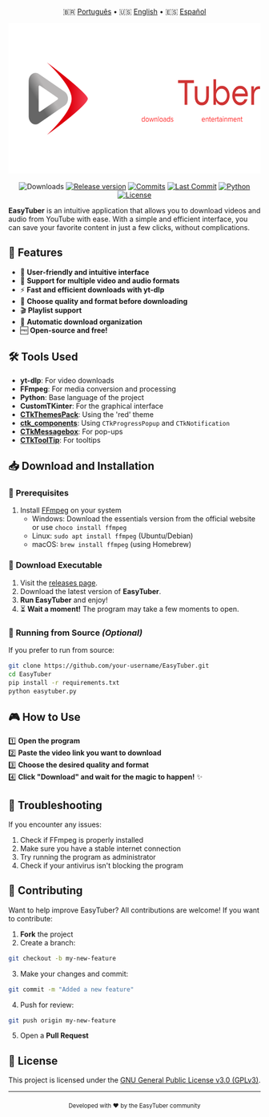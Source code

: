 <div align="center">
    
🇧🇷 [Português](README.md) • 🇺🇸 [English](README_EN.md) • 🇪🇸 [Español](README_es.md)

<img src="resources/images/BigBanner%20EasyTuber.png" height="300">

![Downloads](https://img.shields.io/github/downloads/EasyTuber/EasyTuber/total?style=for-the-badge&color=D03434)
[![Release version](https://img.shields.io/github/v/release/EasyTuber/EasyTuber?color=D03434&label=Release&style=for-the-badge)](https://github.com/EasyTuber/EasyTuber/releases/latest "Installation")
[![Commits](https://img.shields.io/github/commit-activity/m/EasyTuber/EasyTuber?color=D03434&label=commits&style=for-the-badge)](https://github.com/EasyTuber/EasyTuber/commits "Commit History")
[![Last Commit](https://img.shields.io/github/last-commit/EasyTuber/EasyTuber/main?color=D03434&label=Last%20Commit&style=for-the-badge&display_timestamp=committer)](https://github.com/EasyTuber/EasyTuber/pulse/monthly "Last activity")
[![Python](https://img.shields.io/badge/Python-3.8%2B-D03434?style=for-the-badge)](https://www.python.org/downloads/)
[![License](https://img.shields.io/badge/license-GPLv3-D03434?style=for-the-badge)](LICENSE)

</div>

**EasyTuber** is an intuitive application that allows you to download videos and audio from YouTube with ease. With a simple and efficient interface, you can save your favorite content in just a few clicks, without complications.

## 🚀 Features  
- 🎨 **User-friendly and intuitive interface**  
- 🎵 **Support for multiple video and audio formats**  
- ⚡ **Fast and efficient downloads with yt-dlp**  
- 🎯 **Choose quality and format before downloading**  
- 🎬 **Playlist support**
- 📁 **Automatic download organization**
- 🆓 **Open-source and free!**

## 🛠️ Tools Used
- **yt-dlp**: For video downloads
- **FFmpeg**: For media conversion and processing
- **Python**: Base language of the project
- **CustomTKinter**: For the graphical interface
- [**CTkThemesPack**](https://github.com/a13xe/CTkThemesPack): Using the 'red' theme
- [**ctk_components**](https://github.com/rudymohammadbali/ctk_components): Using `CTkProgressPopup` and `CTkNotification`
- [**CTkMessagebox**](https://github.com/Akascape/CTkMessagebox): For pop-ups
- [**CTkToolTip**](https://github.com/Akascape/CTkToolTip): For tooltips

## 📥 Download and Installation  
### 🔹 **Prerequisites**
1. Install [FFmpeg](https://ffmpeg.org/download.html) on your system
   - Windows: Download the essentials version from the official website or use `choco install ffmpeg`
   - Linux: `sudo apt install ffmpeg` (Ubuntu/Debian)
   - macOS: `brew install ffmpeg` (using Homebrew)

### 🔹 **Download Executable**  
1. Visit the [releases page](https://github.com/EasyTuber/EasyTuber/releases).  
2. Download the latest version of **EasyTuber**.   
3. **Run EasyTuber** and enjoy!
4. ⏳ **Wait a moment!** The program may take a few moments to open.

### 🔹 **Running from Source** _(Optional)_  
If you prefer to run from source:  
```bash
git clone https://github.com/your-username/EasyTuber.git
cd EasyTuber
pip install -r requirements.txt
python easytuber.py
```

## 🎮 How to Use  
1️⃣ **Open the program**  
2️⃣ **Paste the video link you want to download**  
3️⃣ **Choose the desired quality and format**  
4️⃣ **Click "Download" and wait for the magic to happen!** ✨  

## 🐛 Troubleshooting
If you encounter any issues:
1. Check if FFmpeg is properly installed
2. Make sure you have a stable internet connection
3. Try running the program as administrator
4. Check if your antivirus isn't blocking the program

## 🤝 Contributing
Want to help improve EasyTuber? All contributions are welcome!
If you want to contribute:
1. **Fork** the project
2. Create a branch:
```bash
git checkout -b my-new-feature
```
3. Make your changes and commit:
```bash
git commit -m "Added a new feature"
```
4. Push for review:
```bash
git push origin my-new-feature
```
5. Open a **Pull Request**

## 📜 License  
This project is licensed under the [GNU General Public License v3.0 (GPLv3)](LICENSE).

---
<div align="center">
    <sub>Developed with ❤️ by the EasyTuber community</sub>
</div>